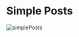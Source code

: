 # Simple Posts
![simplePosts](https://github.com/jenixberg/oldProjects/blob/main/projects__old/simpleposts(HTML,CSS)/simpleposts.png?raw=true)